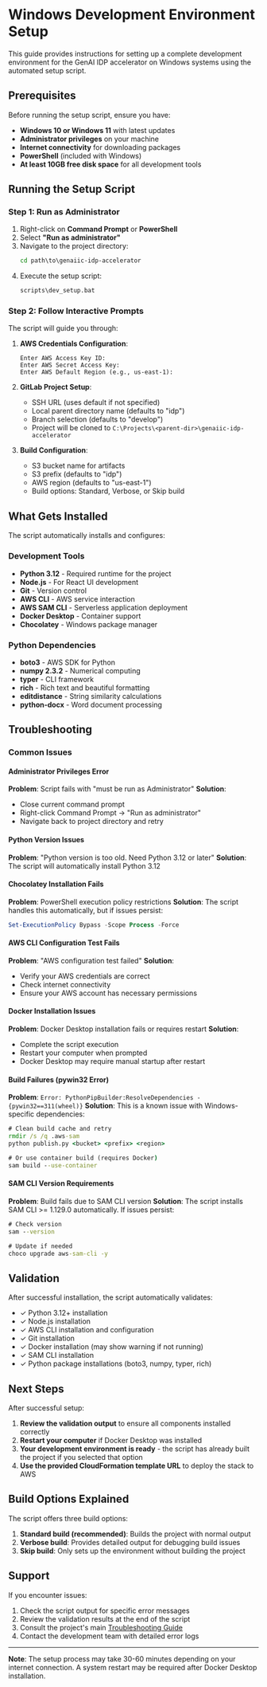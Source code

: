 # Windows Development Environment Setup

This guide provides instructions for setting up a complete development environment for the GenAI IDP accelerator on Windows systems using the automated setup script.

## Prerequisites

Before running the setup script, ensure you have:

- **Windows 10 or Windows 11** with latest updates
- **Administrator privileges** on your machine
- **Internet connectivity** for downloading packages
- **PowerShell** (included with Windows)
- **At least 10GB free disk space** for all development tools

## Running the Setup Script

### Step 1: Run as Administrator

1. Right-click on **Command Prompt** or **PowerShell**
2. Select **"Run as administrator"**
3. Navigate to the project directory:
   ```cmd
   cd path\to\genaiic-idp-accelerator
   ```
4. Execute the setup script:
   ```cmd
   scripts\dev_setup.bat
   ```

### Step 2: Follow Interactive Prompts

The script will guide you through:

1. **AWS Credentials Configuration**:
   ```
   Enter AWS Access Key ID: 
   Enter AWS Secret Access Key: 
   Enter AWS Default Region (e.g., us-east-1): 
   ```

2. **GitLab Project Setup**:
   - SSH URL (uses default if not specified)
   - Local parent directory name (defaults to "idp")
   - Branch selection (defaults to "develop")
   - Project will be cloned to `C:\Projects\<parent-dir>\genaiic-idp-accelerator`

3. **Build Configuration**:
   - S3 bucket name for artifacts
   - S3 prefix (defaults to "idp")
   - AWS region (defaults to "us-east-1")
   - Build options: Standard, Verbose, or Skip build

## What Gets Installed

The script automatically installs and configures:

### Development Tools
- **Python 3.12** - Required runtime for the project
- **Node.js** - For React UI development
- **Git** - Version control
- **AWS CLI** - AWS service interaction
- **AWS SAM CLI** - Serverless application deployment
- **Docker Desktop** - Container support
- **Chocolatey** - Windows package manager

### Python Dependencies
- **boto3** - AWS SDK for Python
- **numpy 2.3.2** - Numerical computing
- **typer** - CLI framework
- **rich** - Rich text and beautiful formatting
- **editdistance** - String similarity calculations
- **python-docx** - Word document processing

## Troubleshooting

### Common Issues

#### Administrator Privileges Error
**Problem**: Script fails with "must be run as Administrator"
**Solution**: 
- Close current command prompt
- Right-click Command Prompt → "Run as administrator"
- Navigate back to project directory and retry

#### Python Version Issues
**Problem**: "Python version is too old. Need Python 3.12 or later"
**Solution**: The script will automatically install Python 3.12

#### Chocolatey Installation Fails
**Problem**: PowerShell execution policy restrictions
**Solution**: The script handles this automatically, but if issues persist:
```powershell
Set-ExecutionPolicy Bypass -Scope Process -Force
```

#### AWS CLI Configuration Test Fails
**Problem**: "AWS configuration test failed"
**Solution**:
- Verify your AWS credentials are correct
- Check internet connectivity
- Ensure your AWS account has necessary permissions

#### Docker Installation Issues
**Problem**: Docker Desktop installation fails or requires restart
**Solution**:
- Complete the script execution
- Restart your computer when prompted
- Docker Desktop may require manual startup after restart

#### Build Failures (pywin32 Error)
**Problem**: `Error: PythonPipBuilder:ResolveDependencies - {pywin32==311(wheel)}`
**Solution**: This is a known issue with Windows-specific dependencies:
```cmd
# Clean build cache and retry
rmdir /s /q .aws-sam
python publish.py <bucket> <prefix> <region>

# Or use container build (requires Docker)
sam build --use-container
```

#### SAM CLI Version Requirements
**Problem**: Build fails due to SAM CLI version
**Solution**: The script installs SAM CLI >= 1.129.0 automatically. If issues persist:
```cmd
# Check version
sam --version

# Update if needed
choco upgrade aws-sam-cli -y
```

## Validation

After successful installation, the script automatically validates:

- ✓ Python 3.12+ installation
- ✓ Node.js installation  
- ✓ AWS CLI installation and configuration
- ✓ Git installation
- ✓ Docker installation (may show warning if not running)
- ✓ SAM CLI installation
- ✓ Python package installations (boto3, numpy, typer, rich)

## Next Steps

After successful setup:

1. **Review the validation output** to ensure all components installed correctly
2. **Restart your computer** if Docker Desktop was installed
3. **Your development environment is ready** - the script has already built the project if you selected that option
4. **Use the provided CloudFormation template URL** to deploy the stack to AWS

## Build Options Explained

The script offers three build options:

1. **Standard build (recommended)**: Builds the project with normal output
2. **Verbose build**: Provides detailed output for debugging build issues  
3. **Skip build**: Only sets up the environment without building the project

## Support

If you encounter issues:

1. Check the script output for specific error messages
2. Review the validation results at the end of the script
3. Consult the project's main [Troubleshooting Guide](./troubleshooting.md)
4. Contact the development team with detailed error logs

---

**Note**: The setup process may take 30-60 minutes depending on your internet connection. A system restart may be required after Docker Desktop installation.
